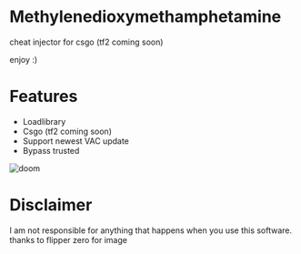 # Methylenedioxymethamphetamine
cheat injector for csgo (tf2 coming soon)
 
 enjoy :)

# Features
- Loadlibrary
- Csgo (tf2 coming soon)
- Support newest VAC update
- Bypass trusted

![doom](https://i.ibb.co/jGsTjJy/ezgif-com-crop-5.gif)
















# Disclaimer
I am not responsible for anything that happens when you use this software.
thanks to flipper zero for image
